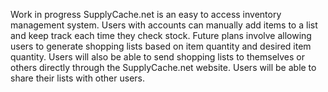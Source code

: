 Work in progress
SupplyCache.net is an easy to access inventory management system. Users with accounts can manually add items to a list and keep track each time they check stock.
Future plans involve allowing users to generate shopping lists based on item quantity and desired item quantity. Users will also be able to send shopping lists to
themselves or others directly through the SupplyCache.net website. Users will be able to share their lists with other users.
